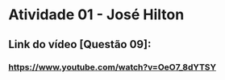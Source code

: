 # Atividade 01 - José Hilton

## Link do vídeo [Questão 09]:
### https://www.youtube.com/watch?v=OeO7_8dYTSY

